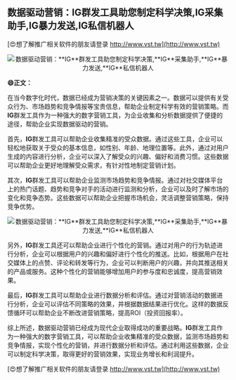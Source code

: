 ## **数据驱动营销：**IG**群发工具助您制定科学决策,**IG**采集助手,**IG**暴力发送,**IG**私信机器人**

[😍想了解推广相关软件的朋友请登录 http://www.vst.tw](http://www.vst.tw)

 <center><img src="https://vst.tw/MP4/tuiguang/png/8.png" alt="数据驱动营销：**IG**群发工具助您制定科学决策,**IG**采集助手,**IG**暴力发送,**IG**私信机器人"></center>

**😄正文：**

在当今数字化时代，数据已经成为营销决策的关键因素之一。数据可以提供有关受众行为、市场趋势和竞争情报等宝贵信息，帮助企业制定科学有效的营销策略。而**IG**群发工具作为一种强大的数字营销工具，为企业收集和分析数据提供了便捷的途径，帮助企业实现数据驱动的营销。

首先，**IG**群发工具可以帮助企业收集精准的受众数据。通过这些工具，企业可以轻松地获取关于受众的基本信息，如性别、年龄、地理位置等。此外，通过对用户生成的内容进行分析，企业可以深入了解受众的兴趣、偏好和消费习惯。这些数据可以帮助企业更好地理解受众需求，有针对性地制定营销计划。

其次，**IG**群发工具可以帮助企业监测市场趋势和竞争情报。通过对社交媒体平台上的热门话题、趋势和竞争对手的活动进行监测和分析，企业可以及时了解市场的变化和竞争态势。这些数据可以帮助企业把握市场机会，灵活调整营销策略，保持竞争优势。

 <center><img src="https://vst.tw/MP4/tuiguang/png/2.png" alt="数据驱动营销：**IG**群发工具助您制定科学决策,**IG**采集助手,**IG**暴力发送,**IG**私信机器人"></center>

另外，**IG**群发工具还可以帮助企业进行个性化的营销。通过对用户的行为轨迹进行分析，企业可以根据用户的兴趣和偏好进行个性化的推送。比如，根据用户在社交媒体上的点赞、评论和转发等行为，企业可以判断用户的兴趣，并向其推送相关的产品或服务。这种个性化的营销能够增加用户的参与度和忠诚度，提高营销效果。

最后，**IG**群发工具可以帮助企业进行数据分析和评估。通过对营销活动的数据进行分析，企业可以评估不同策略的效果，并根据数据结果进行优化。这样的数据反馈循环可以帮助企业不断改进营销策略，提高ROI（投资回报率）。

综上所述，数据驱动营销已经成为现代企业取得成功的重要战略。**IG**群发工具作为一种强大的数字营销工具，可以帮助企业收集精准的受众数据，监测市场趋势和竞争情报，实现个性化的营销，并进行数据分析和评估。通过利用这些数据，企业可以制定科学决策，取得更好的营销效果，实现业务增长和利润提升。

[😍想了解推广相关软件的朋友请登录 http://www.vst.tw](http://www.vst.tw)



